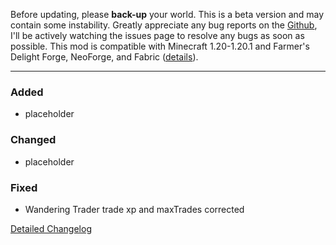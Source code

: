 Before updating, please **back-up** your world. This is a beta version and 
may contain some instability. Greatly appreciate any bug reports on the 
[Github](https://github.com/ChefMooon/frights-delight/issues), I'll be 
actively watching the issues page to resolve any bugs as soon as possible.
This mod is compatible with Minecraft 1.20-1.20.1 and Farmer's Delight Forge,
NeoForge, and Fabric
([details](https://github.com/ChefMooon/frights-delight/wiki#compatible-versions)).

***

### Added

- placeholder

### Changed

- placeholder

### Fixed

- Wandering Trader trade xp and maxTrades corrected

[Detailed Changelog](https://github.com/ChefMooon/frights-delight/wiki/Detailed-Changelog)